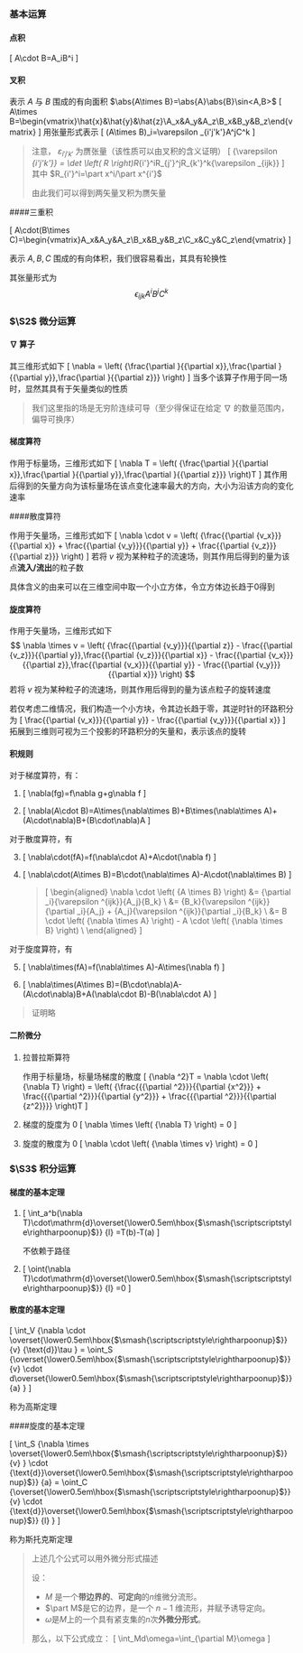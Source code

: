 ### 基本运算

#### 点积

\[
A\cdot B=A_iB^i
\]

#### 叉积

表示 $A$ 与 $B$ 围成的有向面积 $\abs{A\times B}=\abs{A}\abs{B}\sin<A,B>$
\[
A\times B=\begin{vmatrix}\hat{x}&\hat{y}&\hat{z}\\A_x&A_y&A_z\\B_x&B_y&B_z\end{vmatrix}
\]
用张量形式表示
\[
(A\times B)_i=\varepsilon _{i'j'k'}A^jC^k
\]

> 注意， $\varepsilon _{i'j'k'}$ 为赝张量（该性质可以由叉积的含义证明）
> \[
> {\varepsilon _{i'j'k'}} = \det \left( R \right)R_{i'}^iR_{j'}^jR_{k'}^k{\varepsilon _{ijk}}
> \]
> 其中 $R_{i'}^i=\part x^i/\part x^{i'}$ 
>
> 由此我们可以得到两矢量叉积为赝矢量

####三重积

\[
A\cdot(B\times C)=\begin{vmatrix}A_x&A_y&A_z\\B_x&B_y&B_z\\C_x&C_y&C_z\end{vmatrix}
\]

表示 $A,B,C$ 围成的有向体积，我们很容易看出，其具有轮换性

其张量形式为
$$
\epsilon _{ijk}A^iB^jC^k
$$

### $\S2$ 微分运算

#### $\nabla$ 算子

其三维形式如下
\[
\nabla  = \left( {\frac{\partial }{{\partial x}},\frac{\partial }{{\partial y}},\frac{\partial }{{\partial z}}} \right)
\]
当多个该算子作用于同一场时，显然其具有于矢量类似的性质

> 我们这里指的场是无穷阶连续可导（至少得保证在给定 $\nabla$ 的数量范围内，偏导可换序）



#### 梯度算符

作用于标量场，三维形式如下
\[
\nabla T = \left( {\frac{\partial }{{\partial x}},\frac{\partial }{{\partial y}},\frac{\partial }{{\partial z}}} \right)T
\]
其作用后得到的矢量方向为该标量场在该点变化速率最大的方向，大小为沿该方向的变化速率



####散度算符

作用于矢量场，三维形式如下
\[
\nabla  \cdot v = \left( {\frac{{\partial {v_x}}}{{\partial x}} + \frac{{\partial {v_y}}}{{\partial y}} + \frac{{\partial {v_z}}}{{\partial z}}} \right)
\]
若将 $v$ 视为某种粒子的流速场，则其作用后得到的量为该点**流入/流出**的粒子数

具体含义的由来可以在三维空间中取一个小立方体，令立方体边长趋于0得到

#### 旋度算符

作用于矢量场，三维形式如下
$$
\nabla  \times v = \left( {\frac{{\partial {v_y}}}{{\partial z}} - \frac{{\partial {v_z}}}{{\partial y}},\frac{{\partial {v_z}}}{{\partial x}} - \frac{{\partial {v_x}}}{{\partial z}},\frac{{\partial {v_x}}}{{\partial y}} - \frac{{\partial {v_y}}}{{\partial x}}} \right)
$$
若将 $v$ 视为某种粒子的流速场，则其作用后得到的量为该点粒子的旋转速度

若仅考虑二维情况，我们构造一个小方块，令其边长趋于零，其逆时针的环路积分为
\[
\frac{{\partial {v_x}}}{{\partial y}} - \frac{{\partial {v_y}}}{{\partial x}}
\]
拓展到三维则可视为三个投影的环路积分的矢量和，表示该点的旋转

#### 积规则

对于梯度算符，有：

1. \[
   \nabla(fg)=f\nabla g+g\nabla f
   \]

2. \[
   \nabla(A\cdot B)=A\times(\nabla\times B)+B\times(\nabla\times A)+(A\cdot\nabla)B+(B\cdot\nabla)A
   \]

对于散度算符，有

3. \[
   \nabla\cdot(fA)=f(\nabla\cdot A)+A\cdot(\nabla f)
   \]

4. \[
   \nabla\cdot(A\times B)=B\cdot(\nabla\times A)-A\cdot(\nabla\times B)
   \]
   > \[
   > \begin{aligned}
   >   \nabla  \cdot \left( {A \times B} \right) &= {\partial _i}{\varepsilon ^{ijk}}{A_j}{B_k} \\ 
   >    &= {B_k}{\varepsilon ^{ijk}}{\partial _i}{A_j} + {A_j}{\varepsilon ^{ijk}}{\partial _i}{B_k} \\ 
   >    &= B \cdot \left( {\nabla  \times A} \right) - A \cdot \left( {\nabla  \times B} \right) \\ 
   > \end{aligned}
   > \]

对于旋度算符，有

5. \[
   \nabla\times(fA)=f(\nabla\times A)-A\times(\nabla f)
   \]

6. \[
   \nabla\times(A\times B)=(B\cdot\nabla)A-(A\cdot\nabla)B+A(\nabla\cdot B)-B(\nabla\cdot A)
   \]

> 证明略

#### 二阶微分

1. 拉普拉斯算符

   作用于标量场，标量场梯度的散度
   \[
   {\nabla ^2}T = \nabla  \cdot \left( {\nabla T} \right) = \left( {\frac{{{\partial ^2}}}{{\partial {x^2}}} + \frac{{{\partial ^2}}}{{\partial {y^2}}} + \frac{{{\partial ^2}}}{{\partial {z^2}}}} \right)T
   \]

2. 梯度的旋度为 $0$
   \[
   \nabla  \times \left( {\nabla T} \right) = 0
   \]

3. 旋度的散度为 $0$
   \[
   \nabla  \cdot \left( {\nabla  \times v} \right) = 0
   \]



### $\S3$ 积分运算

#### 梯度的基本定理

1. \[
   \int_a^b(\nabla T)\cdot\mathrm{d}\overset{\lower0.5em\hbox{$\smash{\scriptscriptstyle\rightharpoonup}$}} {l} =T(b)-T(a)
   \]

   不依赖于路径

2. \[
   \oint(\nabla T)\cdot\mathrm{d}\overset{\lower0.5em\hbox{$\smash{\scriptscriptstyle\rightharpoonup}$}} {l} =0
   \]

#### 散度的基本定理

\[
\int_V {\nabla  \cdot \overset{\lower0.5em\hbox{$\smash{\scriptscriptstyle\rightharpoonup}$}} {v} {\text{d}}\tau }  = \oint_S {\overset{\lower0.5em\hbox{$\smash{\scriptscriptstyle\rightharpoonup}$}} {v}  \cdot d\overset{\lower0.5em\hbox{$\smash{\scriptscriptstyle\rightharpoonup}$}} {a} } 
\]

称为高斯定理

####旋度的基本定理

\[
\int_S {\nabla  \times \overset{\lower0.5em\hbox{$\smash{\scriptscriptstyle\rightharpoonup}$}} {v} }  \cdot {\text{d}}\overset{\lower0.5em\hbox{$\smash{\scriptscriptstyle\rightharpoonup}$}} {a}  = \oint_C {\overset{\lower0.5em\hbox{$\smash{\scriptscriptstyle\rightharpoonup}$}} {v}  \cdot {\text{d}}\overset{\lower0.5em\hbox{$\smash{\scriptscriptstyle\rightharpoonup}$}} {l} } 
\]

称为斯托克斯定理

> 上述几个公式可以用外微分形式描述
>
> 设：
>
> - $M$ 是一个**带边界的**、**可定向**的$n$维微分流形。
> - $\part M$是它的边界，是一个 $n-1$ 维流形，并赋予诱导定向。
> - $\omega$是$M$上的一个具有紧支集的$n$次**外微分形式**。
>
> 那么，以下公式成立：
> \[
> \int_Md\omega=\int_{\partial M}\omega
> \]


